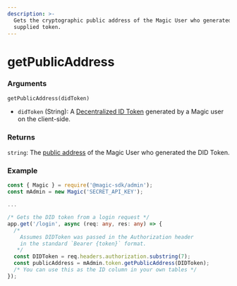 ```yaml
---
description: >-
  Gets the cryptographic public address of the Magic User who generated the
  supplied token.
---
```


# getPublicAddress

### Arguments

`getPublicAddress(didToken)`

* `didToken` \(String\): A [Decentralized ID Token](../../../../decentralized-id.md) generated by a Magic user on the client-side.

### Returns

`string`: The [public address](https://support.blockchain.com/hc/en-us/articles/360000951966-Public-and-private-keys) of the Magic User who generated the DID Token.

### Example

```typescript
const { Magic } = require('@magic-sdk/admin');
const mAdmin = new Magic('SECRET_API_KEY');

...

/* Gets the DID token from a login request */
app.get('/login', async (req: any, res: any) => {
  /*
    Assumes DIDToken was passed in the Authorization header
    in the standard `Bearer {token}` format.
   */
  const DIDToken = req.headers.authorization.substring(7);
  const publicAddress = mAdmin.token.getPublicAddress(DIDToken);
  /* You can use this as the ID column in your own tables */
});

```

